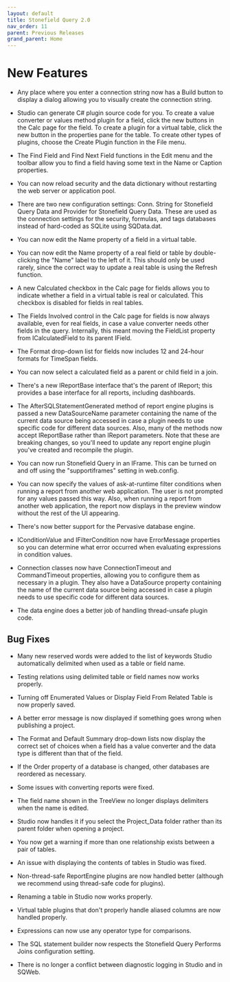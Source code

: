 ```yaml
---
layout: default
title: Stonefield Query 2.0
nav_order: 11
parent: Previous Releases
grand_parent: Home
---
```


# New Features

* Any place where you enter a connection string now has a Build button to display a dialog allowing you to visually create the connection string.

* Studio can generate C# plugin source code for you. To create a value converter or values method plugin for a field, click the new buttons in the Calc page for the field. To create a plugin for a virtual table, click the new button in the properties pane for the table. To create other types of plugins, choose the Create Plugin function in the File menu.

* The Find Field and Find Next Field functions in the Edit menu and the toolbar allow you to find a field having some text in the Name or Caption properties.

* You can now reload security and the data dictionary without restarting the web server or application pool.

* There are two new configuration settings: Conn. String for Stonefield Query Data and Provider for Stonefield Query Data. These are used as the connection settings for the security, formulas, and tags databases instead of hard-coded as SQLite using SQData.dat.

* You can now edit the Name property of a field in a virtual table.

* You can now edit the Name property of a real field or table by double-clicking the "Name" label to the left of it. This should only be used rarely, since the correct way to update a real table is using the Refresh function.

* A new Calculated checkbox in the Calc page for fields allows you to indicate whether a field in a virtual table is real or calculated. This checkbox is disabled for fields in real tables.

* The Fields Involved control in the Calc page for fields is now always available, even for real fields, in case a value converter needs other fields in the query. Internally, this meant moving the FieldList property from ICalculatedField to its parent IField.

* The Format drop-down list for fields now includes 12 and 24-hour formats for TimeSpan fields.

* You can now select a calculated field as a parent or child field in a join.

* There's a new IReportBase interface that's the parent of IReport; this provides a base interface for all reports, including dashboards.

* The AfterSQLStatementGenerated method of report engine plugins is passed a new DataSourceName parameter containing the name of the current data source being accessed in case a plugin needs to use specific code for different data sources. Also, many of the methods now accept IReportBase rather than IReport parameters. Note that these are breaking changes, so you'll need to update any report engine plugin you've created and recompile the plugin.

* You can now run Stonefield Query in an IFrame. This can be turned on and off using the "supportiframes" setting in web.config.

* You can now specify the values of ask-at-runtime filter conditions when running a report from another web application. The user is not prompted for any values passed this way. Also, when running a report from another web application, the report now displays in the preview window without the rest of the UI appearing.

* There's now better support for the Pervasive database engine.

* IConditionValue and IFilterCondition now have ErrorMessage properties so you can determine what error occurred when evaluating expressions in condition values.

* Connection classes now have ConnectionTimeout and CommandTimeout properties, allowing you to configure them as necessary in a plugin. They also have a DataSource property containing the name of the current data source being accessed in case a plugin needs to use specific code for different data sources.

* The data engine does a better job of handling thread-unsafe plugin code.

## Bug Fixes

* Many new reserved words were added to the list of keywords Studio automatically delimited when used as a table or field name.

* Testing relations using delimited table or field names now works properly.

* Turning off Enumerated Values or Display Field From Related Table is now properly saved.

* A better error message is now displayed if something goes wrong when publishing a project.

* The Format and Default Summary drop-down lists now display the correct set of choices when a field has a value converter and the data type is different than that of the field.

* If the Order property of a database is changed, other databases are reordered as necessary.

* Some issues with converting reports were fixed.

* The field name shown in the TreeView no longer displays delimiters when the name is edited.

* Studio now handles it if you select the Project_Data folder rather than its parent folder when opening a project.

* You now get a warning if more than one relationship exists between a pair of tables.

* An issue with displaying the contents of tables in Studio was fixed.

* Non-thread-safe ReportEngine plugins are now handled better (although we recommend using thread-safe code for plugins).

* Renaming a table in Studio now works properly.

* Virtual table plugins that don't properly handle aliased columns are now handled properly.

* Expressions can now use any operator type for comparisons.

* The SQL statement builder now respects the Stonefield Query Performs Joins configuration setting.

* There is no longer a conflict between diagnostic logging in Studio and in SQWeb.